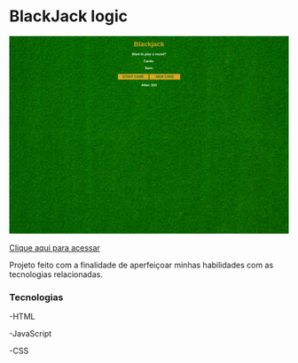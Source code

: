 # BlackJack logic

![preview](.github/preview.png)

[Clique aqui para acessar](https://congelado860.github.io/black-jack/)

Projeto feito com a finalidade de aperfeiçoar minhas habilidades com as tecnologias relacionadas.

### Tecnologias

-HTML

-JavaScript

-CSS